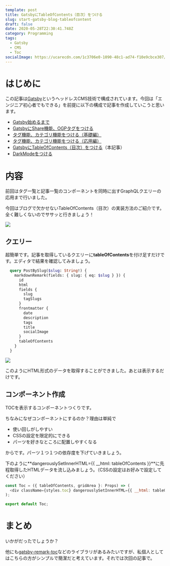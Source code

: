 ```yaml
---
template: post
title: GatsbyにTableOfContents（目次）をつける
slug: start-gatsby-blog-tableofcontent
draft: false
date: 2020-05-28T22:30:41.748Z
category: Programming
tags:
  - Gatsby
  - CMS
  - Toc
socialImage: https://ucarecdn.com/1c3706e0-1090-48c1-ad74-f10e9cbce307/
---
```

# はじめに

この記事は[Gatsby](https://www.gatsbyjs.org/)というヘッドレスCMS技術で構成されています。今回は「エンジニア初心者でもできる」を前提に以下の構成で記事を作成していこうと思います。

* [Gatsby始めるまで](https://tech-blog.yoshikiohashi.dev/posts/start-gatsby-blog/)
* [GatsbyにShare機能、OGPタグをつける](https://tech-blog.yoshikiohashi.dev/posts/start-gatsby-blog-share/)
* [タグ機能、カテゴリ機能をつける（基礎編）](https://tech-blog.yoshikiohashi.dev/posts/start-gatsby-blog-add-tags)
* [タグ機能、カテゴリ機能をつける（応用編）](https://tech-blog.yoshikiohashi.dev/posts/start-gatsby-blog-add-tags-application)
* [GatsbyにTableOfContents（目次）をつける](https://tech-blog.yoshikiohashi.dev/posts/start-gatsby-blog-tableofcontent)（本記事）
* [DarkModeをつける](https://tech-blog.yoshikiohashi.dev/posts/start-gatsby-blog-darkmode)

# 内容

前回はタグ一覧と記事一覧のコンポーネントを同時に出すGraphQLクエリーの応用まで行いました。

今回はブログで欠かせないTableOfContents（目次）の実装方法のご紹介です。全く難しくないのでササッと行きましょう！

![](https://ucarecdn.com/94b024f1-760a-471c-875c-0ba1f4a2ed71/)

## クエリー

超簡単です。記事を取得しているクエリーに**tableOfContents**を付け足すだけです。エディタで結果を確認してみましょう。

```graphql
  query PostBySlug($slug: String!) {
    markdownRemark(fields: { slug: { eq: $slug } }) {
      id
      html
      fields {
        slug
        tagSlugs
      }
      frontmatter {
        date
        description
        tags
        title
        socialImage
      }
      tableOfContents
    }
  }
```

![](https://ucarecdn.com/d9fbac98-d126-4772-a731-dfb1b217cc57/)

このようにHTML形式のデータを取得することができました。あとは表示するだけです。

## コンポーネント作成

TOCを表示するコンポーネントつくりです。

ちなみになぜコンポーネントにするのか？理由は単純で

- 使い回しがしやすい
- CSSの設定を限定的にできる
- パーツを好きなところに配置しやすくなる

からです。パーツ１つ１つの依存度を下げていきましょう。

下のように**dangerouslySetInnerHTML={{ __html: tableOfContents }}**に先程取得したHTMLデータを流し込みましょう。（CSSの設定はお好みで設定してください）

```js
const Toc = ({ tableOfContents, gridArea }: Props) => (
  <div className={styles.toc} dangerouslySetInnerHTML={{ __html: tableOfContents }} />
);

export default Toc;
```

# まとめ

いかがだったでしょうか？

他にも[gatsby-remark-toc](https://github.com/DSchau/gatsby-remark-toc)などのライブラリがあるみたいですが、私個人としてはこちらの方がシンプルで簡潔だと考えています。それでは次回の記事で。
